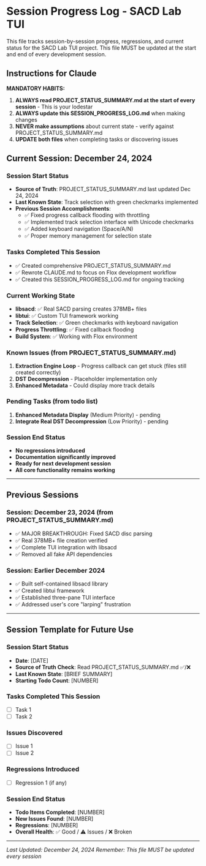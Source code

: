 # Session Progress Log - SACD Lab TUI

This file tracks session-by-session progress, regressions, and current status for the SACD Lab TUI project. This file MUST be updated at the start and end of every development session.

## Instructions for Claude

**MANDATORY HABITS:**
1. **ALWAYS read PROJECT_STATUS_SUMMARY.md at the start of every session** - This is your lodestar
2. **ALWAYS update this SESSION_PROGRESS_LOG.md** when making changes
3. **NEVER make assumptions** about current state - verify against PROJECT_STATUS_SUMMARY.md
4. **UPDATE both files** when completing tasks or discovering issues

## Current Session: December 24, 2024

### Session Start Status
- **Source of Truth**: PROJECT_STATUS_SUMMARY.md last updated Dec 24, 2024
- **Last Known State**: Track selection with green checkmarks implemented
- **Previous Session Accomplishments**:
  - ✅ Fixed progress callback flooding with throttling
  - ✅ Implemented track selection interface with Unicode checkmarks
  - ✅ Added keyboard navigation (Space/A/N)
  - ✅ Proper memory management for selection state

### Tasks Completed This Session
- ✅ Created comprehensive PROJECT_STATUS_SUMMARY.md
- ✅ Rewrote CLAUDE.md to focus on Flox development workflow
- ✅ Created this SESSION_PROGRESS_LOG.md for ongoing tracking

### Current Working State
- **libsacd**: ✅ Real SACD parsing creates 378MB+ files
- **libtui**: ✅ Custom TUI framework working
- **Track Selection**: ✅ Green checkmarks with keyboard navigation
- **Progress Throttling**: ✅ Fixed callback flooding
- **Build System**: ✅ Working with Flox environment

### Known Issues (from PROJECT_STATUS_SUMMARY.md)
1. **Extraction Engine Loop** - Progress callback can get stuck (files still created correctly)
2. **DST Decompression** - Placeholder implementation only
3. **Enhanced Metadata** - Could display more track details

### Pending Tasks (from todo list)
1. **Enhanced Metadata Display** (Medium Priority) - pending
2. **Integrate Real DST Decompression** (Low Priority) - pending

### Session End Status
- **No regressions introduced**
- **Documentation significantly improved**
- **Ready for next development session**
- **All core functionality remains working**

---

## Previous Sessions

### Session: December 23, 2024 (from PROJECT_STATUS_SUMMARY.md)
- ✅ MAJOR BREAKTHROUGH: Fixed SACD disc parsing
- ✅ Real 378MB+ file creation verified
- ✅ Complete TUI integration with libsacd
- ✅ Removed all fake API dependencies

### Session: Earlier December 2024
- ✅ Built self-contained libsacd library
- ✅ Created libtui framework
- ✅ Established three-pane TUI interface
- ✅ Addressed user's core "larping" frustration

---

## Session Template for Future Use

### Session Start Status
- **Date**: [DATE]
- **Source of Truth Check**: Read PROJECT_STATUS_SUMMARY.md ✅/❌
- **Last Known State**: [BRIEF SUMMARY]
- **Starting Todo Count**: [NUMBER]

### Tasks Completed This Session
- [ ] Task 1
- [ ] Task 2

### Issues Discovered
- [ ] Issue 1
- [ ] Issue 2

### Regressions Introduced
- [ ] Regression 1 (if any)

### Session End Status
- **Todo Items Completed**: [NUMBER]
- **New Issues Found**: [NUMBER]
- **Regressions**: [NUMBER]
- **Overall Health**: ✅ Good / ⚠️ Issues / ❌ Broken

---

*Last Updated: December 24, 2024*
*Remember: This file MUST be updated every session*
